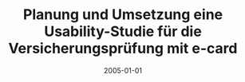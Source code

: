 ---
abstract: ''
authors:
- Karin Kappel
date: '2005-01-01'
featured: false
links:
- name: Publik
  url: https://publik.tuwien.ac.at/showentry.php?ID=139658&lang=2
publication_types:
- '7'
publishDate: '2005-01-01'
title: Planung und Umsetzung eine Usability-Studie für die Versicherungsprüfung mit
  e-card
url_pdf: ''
---